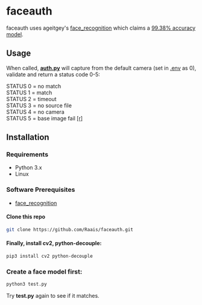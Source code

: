 # faceauth

faceauth uses ageitgey's [face_recognition](https://github.com/ageitgey/face_recognition) which claims a [99.38% accuracy model](https://github.com/ageitgey/face_recognition#face-recognition).

## Usage

When called, **[auth.py](https://github.com/Raais/faceauth/blob/main/auth.py)** will capture from the default camera (set in [.env](https://github.com/Raais/faceauth/blob/main/.env) as 0), validate and return a status code 0-5:

STATUS 0 = no match  
STATUS 1 = match  
STATUS 2 = timeout  
STATUS 3 = no source file  
STATUS 4 = no camera  
STATUS 5 = base image fail [[r]](https://github.com/Raais/faceauth/blob/e46dd0458639ffc02bcc85b82ac0f038bc8384d0/auth.py#L26)

## Installation

### Requirements

  * Python 3.x
  * Linux
  
### Software Prerequisites

  * [face_recognition](https://github.com/ageitgey/face_recognition)
  
#### Clone this repo

```bash
git clone https://github.com/Raais/faceauth.git
```
  
#### Finally, install cv2, python-decouple:

```bash
pip3 install cv2 python-decouple
```

### Create a face model first:

```bash
python3 test.py
```

Try **test.py** again to see if it matches.
